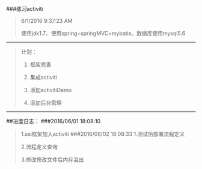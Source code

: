 ###练习activiti
>6/1/2016 9:37:23 AM 
>
>使用jdk1.7、使用spring+springMVC+mybatis、数据库使用mysql5.6




----------

> 计划：
> 
> 1. 框架完善
> 
> 2. 集成activiti
>
> 3. 添加activitiDemo
> 
> 4. 添加后台管理
> 

----------
##进度日志：
###2016/06/01 18:08:10
>1.ssi框架加入activiti
###2016/06/02 18:08:33 
>1.测试伪部署流程定义
>
>2.流程定义查询 
>
>3.修改修改文件后内存溢出

